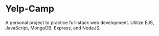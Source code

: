 # Yelp-Camp
A personal project to practice full-stack web development. Utilize EJS, JavaScript, MongoDB, Express, and NodeJS.
